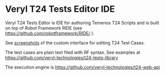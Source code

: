 # Veryl T24 Tests Editor IDE

Veryl T24 Tests Editor is IDE for authoring Temenos T24 Scripts and is built on top of Robot Framework RIDE (see https://github.com/robotframework/RIDE/ ). 

See [screenshots](http://veryl.eu/index.php?option=com_content&view=article&id=124&Itemid=343) of the custom interface for editing T24 Test Cases.

The test cases are plain text filed with RF syntax. See examples at https://github.com/veryl-technologies/t24-tests-library 

The execution engine is https://github.com/veryl-technologies/t24-web-api




